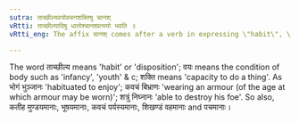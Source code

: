 ```yaml
---
sutra: ताच्छील्यवयोवचनशक्तिषु चानश्
vRtti: ताच्छील्यादिषु धातोश्चानश्प्रत्ययो भवति ॥
vRtti_eng: The affix चानश् comes after a verb in expressing \"habit\", \"standard of age\" and \"ability\".

---
```

The word ताच्छील्य means 'habit' or 'disposition'; वयः means the condition of body such as 'infancy', 'youth' & c; शक्ति means 'capacity to do a thing'. As भोगं भुञ्जानः 'habituated to enjoy'; कवचं बिभ्राणः 'wearing an armour (of the age at which armour may be worn)'; शत्रुं निघ्नानः 'able to destroy his foe'. So also, कतीह मुण्डयमानाः, भूषयमानाः, कवचं पर्यस्यमानाः, शिखण्डं वहमानाः and पचमानाः।